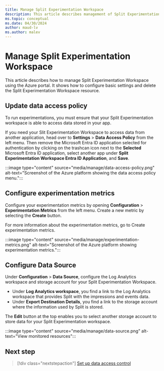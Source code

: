 ```yaml
---
title: Manage Split Experimentation Workspace
description: This article describes management of Split Experimentation Workspace on the Azure portal. How to configure some basic settings and delete the resource.
ms.topic: conceptual
ms.date: 04/30/2024
author: maud-lv
ms.author: malev
---
```


# Manage Split Experimentation Workspace

This article describes how to manage Split Experimentation Workspace using the Azure portal. It shows how to configure basic settings and delete the Split Experimentation Workspace resource.

## Update data access policy

To run experimentations, you must ensure that your Split Experimentation workspace is able to access data stored in your app. 

If you need your Slit Experimentation Workspace to access data from another application, head over to **Settings** > **Data Access Policy** from the left menu. Then remove the Microsoft Entra ID application selected for authentication by clicking on the trashcan icon next to the **Selected** Microsoft Entra ID application, select another app under **Split Experimentation Workspace Entra ID Application**, and **Save**.

   :::image type="content" source="media/manage/data-access-policy.png" alt-text="Screenshot of the Azure platform showing the data access policy menu.":::

## Configure experimentation metrics

Configure your experimentation metrics by opening **Configuration** > **Experimentation Metrics** from the left menu. Create a new metric by selecting the **Create** button.

For more information about the experimentation metrics, go to Create experimentation metrics<!--link to [Create experimentation metrics](:/howto-setup-experiments.md)-->.

:::image type="content" source="media/manage/experimentation-metrics.png" alt-text="Screenshot of the Azure platform showing experimentation metrics.":::

## Configure Data Source

Under **Configuration** > **Data Source**, configure the Log Analytics workspace and storage account for your Split Experimentation Workspace.

- Under **Log Analytics workspace**, you find a link to the Log Analytics workspace that provides Split with the impressions and events data.
- Under **Export Destination Details**, you find a link to the storage account where the information used by Split is stored.

The **Edit** button at the top enables you to select another storage account to store data for your Split Experimentation workspace.

:::image type="content" source="media/manage/data-source.png" alt-text="View monitored resources":::

## Next step

> [!div class="nextstepaction"]
> [Set up data access control](./create.md)